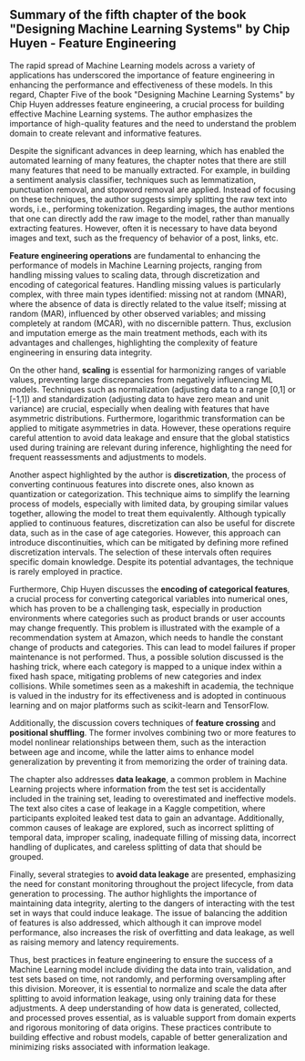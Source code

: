 ## Summary of the fifth chapter of the book "Designing Machine Learning Systems" by Chip Huyen - Feature Engineering

The rapid spread of Machine Learning models across a variety of applications has underscored the importance of feature engineering in enhancing the performance and effectiveness of these models. In this regard, Chapter Five of the book "Designing Machine Learning Systems" by Chip Huyen addresses feature engineering, a crucial process for building effective Machine Learning systems. The author emphasizes the importance of high-quality features and the need to understand the problem domain to create relevant and informative features.

Despite the significant advances in deep learning, which has enabled the automated learning of many features, the chapter notes that there are still many features that need to be manually extracted. For example, in building a sentiment analysis classifier, techniques such as lemmatization, punctuation removal, and stopword removal are applied. Instead of focusing on these techniques, the author suggests simply splitting the raw text into words, i.e., performing tokenization. Regarding images, the author mentions that one can directly add the raw image to the model, rather than manually extracting features. However, often it is necessary to have data beyond images and text, such as the frequency of behavior of a post, links, etc.

**Feature engineering operations** are fundamental to enhancing the performance of models in Machine Learning projects, ranging from handling missing values to scaling data, through discretization and encoding of categorical features. Handling missing values is particularly complex, with three main types identified: missing not at random (MNAR), where the absence of data is directly related to the value itself; missing at random (MAR), influenced by other observed variables; and missing completely at random (MCAR), with no discernible pattern. Thus, exclusion and imputation emerge as the main treatment methods, each with its advantages and challenges, highlighting the complexity of feature engineering in ensuring data integrity.

On the other hand, **scaling** is essential for harmonizing ranges of variable values, preventing large discrepancies from negatively influencing ML models. Techniques such as normalization (adjusting data to a range [0,1] or [-1,1]) and standardization (adjusting data to have zero mean and unit variance) are crucial, especially when dealing with features that have asymmetric distributions. Furthermore, logarithmic transformation can be applied to mitigate asymmetries in data. However, these operations require careful attention to avoid data leakage and ensure that the global statistics used during training are relevant during inference, highlighting the need for frequent reassessments and adjustments to models.

Another aspect highlighted by the author is **discretization**, the process of converting continuous features into discrete ones, also known as quantization or categorization. This technique aims to simplify the learning process of models, especially with limited data, by grouping similar values together, allowing the model to treat them equivalently. Although typically applied to continuous features, discretization can also be useful for discrete data, such as in the case of age categories. However, this approach can introduce discontinuities, which can be mitigated by defining more refined discretization intervals. The selection of these intervals often requires specific domain knowledge. Despite its potential advantages, the technique is rarely employed in practice.

Furthermore, Chip Huyen discusses the **encoding of categorical features**, a crucial process for converting categorical variables into numerical ones, which has proven to be a challenging task, especially in production environments where categories such as product brands or user accounts may change frequently. This problem is illustrated with the example of a recommendation system at Amazon, which needs to handle the constant change of products and categories. This can lead to model failures if proper maintenance is not performed. Thus, a possible solution discussed is the hashing trick, where each category is mapped to a unique index within a fixed hash space, mitigating problems of new categories and index collisions. While sometimes seen as a makeshift in academia, the technique is valued in the industry for its effectiveness and is adopted in continuous learning and on major platforms such as scikit-learn and TensorFlow.

Additionally, the discussion covers techniques of **feature crossing** and **positional shuffling**. The former involves combining two or more features to model nonlinear relationships between them, such as the interaction between age and income, while the latter aims to enhance model generalization by preventing it from memorizing the order of training data.

The chapter also addresses **data leakage**, a common problem in Machine Learning projects where information from the test set is accidentally included in the training set, leading to overestimated and ineffective models. The text also cites a case of leakage in a Kaggle competition, where participants exploited leaked test data to gain an advantage. Additionally, common causes of leakage are explored, such as incorrect splitting of temporal data, improper scaling, inadequate filling of missing data, incorrect handling of duplicates, and careless splitting of data that should be grouped.

Finally, several strategies to **avoid data leakage** are presented, emphasizing the need for constant monitoring throughout the project lifecycle, from data generation to processing. The author highlights the importance of maintaining data integrity, alerting to the dangers of interacting with the test set in ways that could induce leakage. The issue of balancing the addition of features is also addressed, which although it can improve model performance, also increases the risk of overfitting and data leakage, as well as raising memory and latency requirements.

Thus, best practices in feature engineering to ensure the success of a Machine Learning model include dividing the data into train, validation, and test sets based on time, not randomly, and performing oversampling after this division. Moreover, it is essential to normalize and scale the data after splitting to avoid information leakage, using only training data for these adjustments. A deep understanding of how data is generated, collected, and processed proves essential, as is valuable support from domain experts and rigorous monitoring of data origins. These practices contribute to building effective and robust models, capable of better generalization and minimizing risks associated with information leakage.
